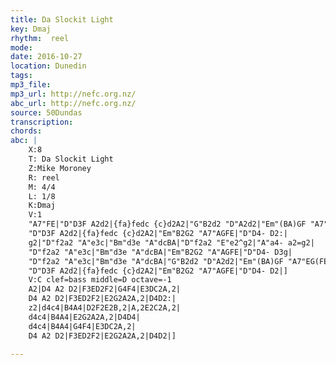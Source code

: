 ```yaml
---
title: Da Slockit Light
key: Dmaj
rhythm:  reel
mode:
date: 2016-10-27
location: Dunedin
tags:
mp3_file:
mp3_url: http://nefc.org.nz/
abc_url: http://nefc.org.nz/
source: 50Dundas
transcription:
chords: 
abc: |
    X:8
    T: Da Slockit Light
    Z:Mike Moroney
    R: reel
    M: 4/4
    L: 1/8
    K:Dmaj
    V:1
    "A7"FE|"D"D3F A2d2|{fa}fedc {c}d2A2|"G"B2d2 "D"A2d2|"Em"(BA)GF "A7"EG(FE)|
    "D"D3F A2d2|{fa}fedc {c}d2A2|"Em"B2G2 "A7"AGFE|"D"D4- D2:|
    g2|"D"f2a2 "A"e3c|"Bm"d3e "A"dcBA|"D"f2a2 "E"e2^g2|"A"a4- a2=g2|
    "D"f2a2 "A"e3c|"Bm"d3e "A"dcBA|"Em"B2G2 "A"AGFE|"D"D4- D3g|
    "D"f2a2 "A"e3c|"Bm"d3e "A"dcBA|"G"B2d2 "D"A2d2|"Em"(BA)GF "A7"EG(FE)|
    "D"D3F A2d2|{fa}fedc {c}d2A2|"Em"B2G2 "A7"AGFE|"D"D4- D2|]
    V:C clef=bass middle=D octave=-1
    A2|D4 A2 D2|F3ED2F2|G4F4|E3DC2A,2|
    D4 A2 D2|F3ED2F2|E2G2A2A,2|D4D2:|
    z2|d4c4|B4A4|D2F2E2B,2|A,2E2C2A,2|
    d4c4|B4A4|E2G2A2A,2|D4D4|
    d4c4|B4A4|G4F4|E3DC2A,2|
    D4 A2 D2|F3ED2F2|E2G2A2A,2|D4D2|]

---
```

